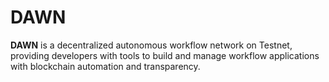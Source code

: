 # DAWN
**DAWN** is a decentralized autonomous workflow network on Testnet, providing developers with tools to build and manage workflow applications with blockchain automation and transparency.
